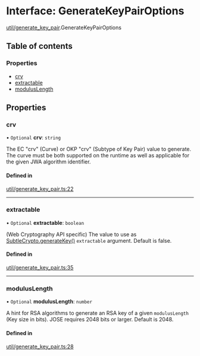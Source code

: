 # Interface: GenerateKeyPairOptions

[util/generate_key_pair](../modules/util_generate_key_pair.md).GenerateKeyPairOptions

## Table of contents

### Properties

- [crv](util_generate_key_pair.GenerateKeyPairOptions.md#crv)
- [extractable](util_generate_key_pair.GenerateKeyPairOptions.md#extractable)
- [modulusLength](util_generate_key_pair.GenerateKeyPairOptions.md#moduluslength)

## Properties

### crv

• `Optional` **crv**: `string`

The EC "crv" (Curve) or OKP "crv" (Subtype of Key Pair) value to generate.
The curve must be both supported on the runtime as well as applicable for
the given JWA algorithm identifier.

#### Defined in

[util/generate_key_pair.ts:22](https://github.com/panva/jose/blob/v3.14.2/src/util/generate_key_pair.ts#L22)

___

### extractable

• `Optional` **extractable**: `boolean`

(Web Cryptography API specific) The value to use as
[SubtleCrypto.generateKey()](https://developer.mozilla.org/en-US/docs/Web/API/SubtleCrypto/generateKey)
`extractable` argument. Default is false.

#### Defined in

[util/generate_key_pair.ts:35](https://github.com/panva/jose/blob/v3.14.2/src/util/generate_key_pair.ts#L35)

___

### modulusLength

• `Optional` **modulusLength**: `number`

A hint for RSA algorithms to generate an RSA key of a given `modulusLength`
(Key size in bits). JOSE requires 2048 bits or larger. Default is 2048.

#### Defined in

[util/generate_key_pair.ts:28](https://github.com/panva/jose/blob/v3.14.2/src/util/generate_key_pair.ts#L28)
